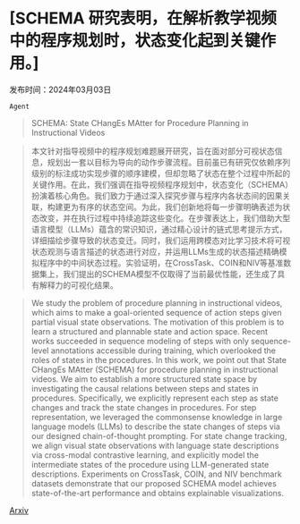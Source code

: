 # [SCHEMA 研究表明，在解析教学视频中的程序规划时，状态变化起到关键作用。]

发布时间：2024年03月03日

`Agent`

> SCHEMA: State CHangEs MAtter for Procedure Planning in Instructional Videos

> 本文针对指导视频中的程序规划难题展开研究，旨在面对部分可视状态信息，规划出一套以目标为导向的动作步骤流程。目前虽已有研究仅依赖序列级别的标注成功实现步骤的顺序建模，但却忽略了状态在整个过程中所起的关键作用。在此，我们强调在指导视频程序规划中，状态变化（SCHEMA）扮演着核心角色。我们致力于通过深入探究步骤与程序内各状态间的因果关联，构建更为有序的状态空间。为此，我们创新地将每一步骤明确表述为状态改变，并在执行过程中持续追踪这些变化。在步骤表达上，我们借助大型语言模型（LLMs）蕴含的常识知识，通过精心设计的链式思考提示方式，详细描绘步骤导致的状态变迁。同时，我们运用跨模态对比学习技术将可视状态观测与语言描述的状态进行对应，并运用LLMs生成的状态描述精确模拟程序中的中间状态过程。实验证明，在CrossTask、COIN和NIV等基准数据集上，我们提出的SCHEMA模型不仅取得了当前最优性能，还生成了具有解释力的可视化结果。

> We study the problem of procedure planning in instructional videos, which aims to make a goal-oriented sequence of action steps given partial visual state observations. The motivation of this problem is to learn a structured and plannable state and action space. Recent works succeeded in sequence modeling of steps with only sequence-level annotations accessible during training, which overlooked the roles of states in the procedures. In this work, we point out that State CHangEs MAtter (SCHEMA) for procedure planning in instructional videos. We aim to establish a more structured state space by investigating the causal relations between steps and states in procedures. Specifically, we explicitly represent each step as state changes and track the state changes in procedures. For step representation, we leveraged the commonsense knowledge in large language models (LLMs) to describe the state changes of steps via our designed chain-of-thought prompting. For state change tracking, we align visual state observations with language state descriptions via cross-modal contrastive learning, and explicitly model the intermediate states of the procedure using LLM-generated state descriptions. Experiments on CrossTask, COIN, and NIV benchmark datasets demonstrate that our proposed SCHEMA model achieves state-of-the-art performance and obtains explainable visualizations.

[Arxiv](https://arxiv.org/abs/2403.01599)